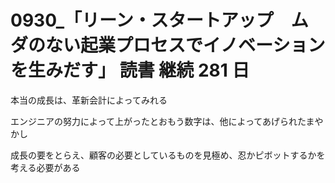 # 0930\_「リーン・スタートアップ　ムダのない起業プロセスでイノベーションを生みだす」 読書 継続 281 日

本当の成長は、革新会計によってみれる

エンジニアの努力によって上がったとおもう数字は、他によってあげられたまやかし

成長の要をとらえ、顧客の必要としているものを見極め、忍かピボットするかを考える必要がある
